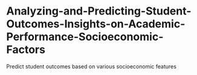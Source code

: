 # Analyzing-and-Predicting-Student-Outcomes-Insights-on-Academic-Performance-Socioeconomic-Factors
Predict student outcomes based on various socioeconomic features
